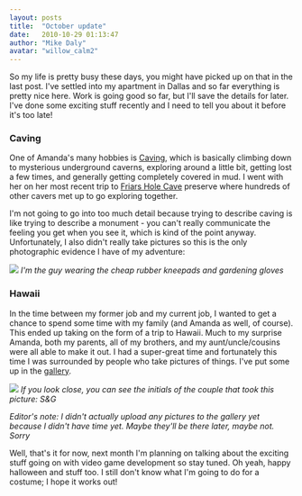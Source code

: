 ```yaml
---
layout: posts
title:  "October update"
date:   2010-10-29 01:13:47
author: "Mike Daly"
avatar: "willow_calm2"
---
```

So my life is pretty busy these days, you might have picked up on that in the last post. I've settled into my apartment in Dallas and so far everything is pretty nice here. Work is going good so far, but I'll save the details for later. I've done some exciting stuff recently and I need to tell you about it before it's too late!

### Caving

One of Amanda's many hobbies is [Caving](http://en.wikipedia.org/wiki/Caving), which is basically climbing down to mysterious underground caverns, exploring around a little bit, getting lost a few times, and generally getting completely covered in mud. I went with her on her most recent trip to [Friars Hole Cave](http://www.wvencyclopedia.org/articles/2071) preserve where hundreds of other cavers met up to go exploring together.

I'm not going to go into too much detail because trying to describe caving is like trying to describe a monument - you can't really communicate the feeling you get when you see it, which is kind of the point anyway. Unfortunately, I also didn't really take pictures so this is the only photographic evidence I have of my adventure:

[![](https://content.duelingmonkeys.com/filespace/mike/caving_500.jpg)](https://content.duelingmonkeys.com/filespace/mike/caving_1000.jpg)
_I'm the guy wearing the cheap rubber kneepads and gardening gloves_

### Hawaii

In the time between my former job and my current job, I wanted to get a chance to spend some time with my family (and Amanda as well, of course). This ended up taking on the form of a trip to Hawaii. Much to my surprise Amanda, both my parents, all of my brothers, and my aunt/uncle/cousins were all able to make it out. I had a super-great time and fortunately this time I was surrounded by people who take pictures of things. I've put some up in the [gallery](/gallery/mike-vacations).

[![](https://content.duelingmonkeys.com/filespace/mike/mikeandamandainhawaii_500.jpg)](https://content.duelingmonkeys.com/filespace/mike/mikeandamandainhawaii_1000.jpg)
_If you look close, you can see the initials of the couple that took this picture: S&amp;G_

_Editor's note: I didn't actually upload any pictures to the gallery yet because I didn't have time yet. Maybe they'll be there later, maybe not. Sorry_

Well, that's it for now, next month I'm planning on talking about the exciting stuff going on with video game development so stay tuned. Oh yeah, happy halloween and stuff too. I still don't know what I'm going to do for a costume; I hope it works out!
